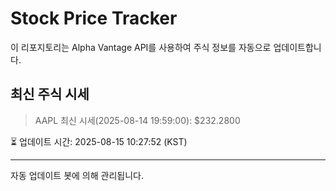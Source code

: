 
# Stock Price Tracker

이 리포지토리는 Alpha Vantage API를 사용하여 주식 정보를 자동으로 업데이트합니다.

## 최신 주식 시세
> AAPL 최신 시세(2025-08-14 19:59:00): $232.2800

⏳ 업데이트 시간: 2025-08-15 10:27:52 (KST)

---
자동 업데이트 봇에 의해 관리됩니다.
